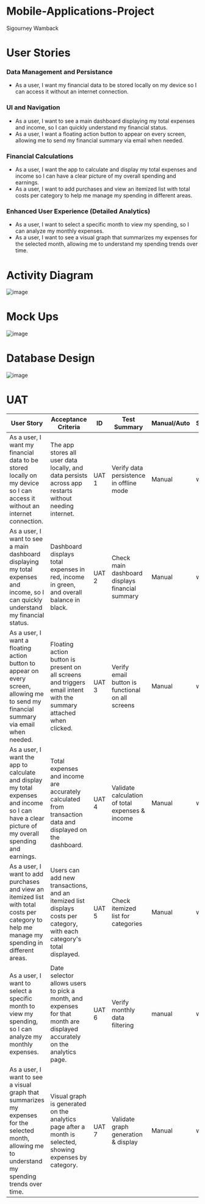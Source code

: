 # Mobile-Applications-Project
Sigourney Wamback


# User Stories

### Data Management and Persistance
- As a user, I want my financial data to be stored locally on my device so I can access it without an internet connection.
### UI and Navigation 
- As a user, I want to see a main dashboard displaying my total expenses and income, so I can quickly understand my financial status.
- As a user, I want a floating action button to appear on every screen, allowing me to send my financial summary via email when needed.

### Financial Calculations 
- As a user, I want the app to calculate and display my total expenses and income so I can have a clear picture of my overall spending and earnings.
- As a user, I want to add purchases and view an itemized list with total costs per category to help me manage my spending in different areas.
### Enhanced User Experience (Detailed Analytics)
- As a user, I want to select a specific month to view my spending, so I can analyze my monthly expenses.
- As a user, I want to see a visual graph that summarizes my expenses for the selected month, allowing me to understand my spending trends over time.
# Activity Diagram 
![image](https://github.com/user-attachments/assets/01805376-7f21-4f70-b728-00fad0a6974c)

# Mock Ups
![image](https://github.com/user-attachments/assets/cce39cd1-6021-49a3-bcb2-853614a7235c)


# Database Design
![image](https://github.com/user-attachments/assets/14169472-9719-4860-83ab-76227fad905c)

# UAT


| User Story                                         | Acceptance Criteria                                                                                                              | ID      | Test Summary                                     | Manual/Auto | Status    | QA   | UAT  |
|----------------------------------------------------|-----------------------------------------------------------------------------------------------------------------------------------|---------|--------------------------------------------------|-------------|-----------|------|------|
| As a user, I want my financial data to be stored locally on my device so I can access it without an internet connection. | The app stores all user data locally, and data persists across app restarts without needing internet. | UAT 1  | Verify data persistence in offline mode         | Manual      | wip |   |      |
| As a user, I want to see a main dashboard displaying my total expenses and income, so I can quickly understand my financial status. | Dashboard displays total expenses in red, income in green, and overall balance in black.                  | UAT 2 | Check main dashboard displays financial summary | Manual      | wip     |    |   |
| As a user, I want a floating action button to appear on every screen, allowing me to send my financial summary via email when needed. | Floating action button is present on all screens and triggers email intent with the summary attached when clicked.                 | UAT 3 | Verify email button is functional on all screens | Manual        | wip    |    |    |
| As a user, I want the app to calculate and display my total expenses and income so I can have a clear picture of my overall spending and earnings. | Total expenses and income are accurately calculated from transaction data and displayed on the dashboard.                         | UAT 4  | Validate calculation of total expenses & income | Manual        | wip |      |      |
| As a user, I want to add purchases and view an itemized list with total costs per category to help me manage my spending in different areas. | Users can add new transactions, and an itemized list displays costs per category, with each category's total displayed.           | UAT 5  | Check itemized list for categories              | Manual      | wip |      |      |
| As a user, I want to select a specific month to view my spending, so I can analyze my monthly expenses. | Date selector allows users to pick a month, and expenses for that month are displayed accurately on the analytics page.           | UAT 6  | Verify monthly data filtering                   | manual       | wip |      |      |
| As a user, I want to see a visual graph that summarizes my expenses for the selected month, allowing me to understand my spending trends over time. | Visual graph is generated on the analytics page after a month is selected, showing expenses by category.                 | UAT 7  | Validate graph generation & display             | Manual      | wip|      |      |



							
							
							
							
							
							
							
							
							
							
							
							
							




